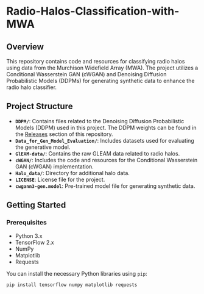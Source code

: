 # Radio-Halos-Classification-with-MWA

## Overview

This repository contains code and resources for classifying radio halos using data from the Murchison Widefield Array (MWA). The project utilizes a Conditional Wasserstein GAN (cWGAN) and Denoising Diffusion Probabilistic Models (DDPMs) for generating synthetic data to enhance the radio halo classifier.
## Project Structure

- **`DDPM/`**: Contains files related to the Denoising Diffusion Probabilistic Models (DDPM) used in this project. The DDPM weights can be found in the [Releases](https://github.com/mishraashu6566/Radio-Halos-Classification-with-MWA/releases) section of this repository.
- **`Data_for_Gen_Model_Evaluation/`**: Includes datasets used for evaluating the generative model.
- **`GlEAM-data/`**: Contains the raw GLEAM data related to radio halos.
- **`cWGAN/`**: Includes the code and resources for the Conditional Wasserstein GAN (cWGAN) implementation.
- **`Halo_data/`**: Directory for additional halo data.
- **`LICENSE`**: License file for the project.
- **`cwgann3-gen.model`**: Pre-trained model file for generating synthetic data.

## Getting Started

### Prerequisites

- Python 3.x
- TensorFlow 2.x
- NumPy
- Matplotlib
- Requests

You can install the necessary Python libraries using `pip`:

```bash
pip install tensorflow numpy matplotlib requests
